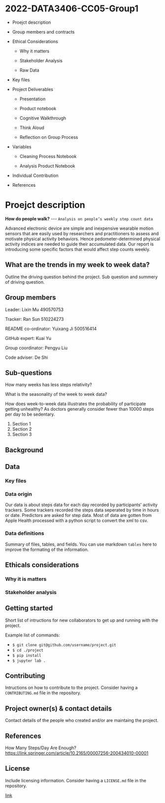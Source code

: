 # 2022-DATA3406-CC05-Group1


- Proejct description

- Group members and contracts

- Ethical Considerations
  
  - Why it matters
  
  - Stakeholder Analysis
  
  - Raw Data
  
- Key files

- Project Deliverables

  - Presentation

  - Product notebook
 
  - Cognitive Walkthrough
  
  - Think Aloud
  
  - Reflection on Group Process
  
- Variables

  - Cleaning Process Notebook
  
  - Analysis Product Notebook


- Individual Contribution

- References


# Proejct description

**How do people walk?** --- `Analysis on people’s weekly step count data`

Advanced electronic device are simple and inexpensive wearable motion sensors that are easily used by researchers and practitioners to assess and motivate physical activity behaviors. Hence pedometer-determined physical activity indices are needed to guide their accumulated data. Our report is introducing some specific factors that would affect step counts weekly.




## What are the trends in my week to week data?

Outline the driving question behind the project. Sub question and summery of driving question.

## Group members
Leader: Lixin Mu 490570753

Tracker: Ran Sun 510224273

README co-ordinator: Yuixang Ji 500516414 

GitHub expert: Kuai Yu 

Group coordinator: Pengyu Liu 

Code adviser: De Shi 




## Sub-questions
How many weeks has less steps relativity?

What is the seasonality of the week to week data?

How does week-to-week data illustrates the probability of participate getting unhealthy? As doctors generally consider fewer than 10000 steps per day to be sedentary.




1. Section 1
2. Section 2
3. Section 3

## Background

## Data

### Key files

### Data origin

Our data is about steps data for each day recorded by participants' activity trackers. Some trackers recorded the steps data seperated by time in hours or date. Predictors are asked for step data. Most of data are gotten from Apple Health processed with a python script to convert the xml to csv.
 
### Data definitions

Summary of files, tables, and fields. You can use markdown `tables` here to improve the formating of the information.

## Ethicals considerations

### Why it is matters

### Stakeholder analysis


 
## Getting started

Short list of intructions for new collaborators to get up and running with the project.

Example list of commands:

- `$ git clone git@github.com/username/project.git`
- `$ cd ./project`
- `$ pip install`
- `$ jupyter lab .`

## Contributing

Intructions on how to contribute to the project. Consider having a `CONTRIBUTING.md` file in the repository.

## Project owner(s) & contact details

Contact details of the people who created and/or are maintaing the project.


## References
How Many Steps/Day Are Enough?
https://link.springer.com/article/10.2165/00007256-200434010-00001

## License

Include licensing information. Consider having a `LICENSE.md` file in the repository.

[link]('google.com')
